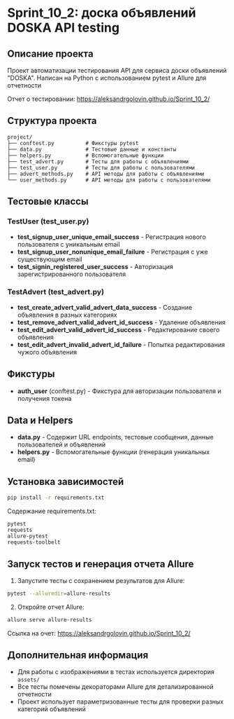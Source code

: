 # Sprint_10_2: доска объявлений DOSKA API testing

## Описание проекта
Проект автоматизации тестирования API для сервиса доски объявлений "DOSKA". Написан на Python с использованием pytest и Allure для отчетности

Отчет о тестировании: https://aleksandrgolovin.github.io/Sprint_10_2/

## Структура проекта
```
project/
├── conftest.py          # Фикстуры pytest
├── data.py              # Тестовые данные и константы
├── helpers.py           # Вспомогательные функции
├── test_advert.py       # Тесты для работы с объявлениями
├── test_user.py         # Тесты для работы с пользователями
├── advert_methods.py    # API методы для работы с объявлениями
└── user_methods.py      # API методы для работы с пользователями
```

## Тестовые классы

### TestUser (test_user.py)
- **test_signup_user_unique_email_success** - Регистрация нового пользователя с уникальным email
- **test_signup_user_nonunique_email_failure** - Регистрация с уже существующим email
- **test_signin_registered_user_success** - Авторизация зарегистрированного пользователя

### TestAdvert (test_advert.py)
- **test_create_advert_valid_advert_data_success** - Создание объявления в разных категориях
- **test_remove_advert_valid_advert_id_success** - Удаление объявления
- **test_edit_advert_valid_advert_id_success** - Редактирование своего объявления
- **test_edit_advert_invalid_advert_id_failure** - Попытка редактирования чужого объявления

## Фикстуры
- **auth_user** (conftest.py) - Фикстура для авторизации пользователя и получения токена

## Data и Helpers
- **data.py** - Содержит URL endpoints, тестовые сообщения, данные пользователей и объявлений
- **helpers.py** - Вспомогательные функции (генерация уникальных email)

## Установка зависимостей
```bash
pip install -r requirements.txt
```

Содержание requirements.txt:
```
pytest
requests
allure-pytest
requests-toolbelt
```

## Запуск тестов и генерация отчета Allure
1. Запустите тесты с сохранением результатов для Allure:
```bash
pytest --alluredir=allure-results
```

2. Откройте отчет Allure:
```bash
allure serve allure-results
```
Ссылка на очет: https://aleksandrgolovin.github.io/Sprint_10_2/

## Дополнительная информация
- Для работы с изображениями в тестах используется директория `assets/`
- Все тесты помечены декораторами Allure для детализированной отчетности
- Проект использует параметризованные тесты для проверки разных категорий объявлений